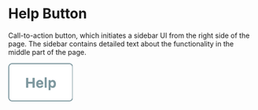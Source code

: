 # Help Button

Call-to-action button, which initiates a sidebar UI from the right side of the page. The sidebar contains detailed text about the functionality in the middle part of the page.

![](<../../../.gitbook/assets/image (2) (1) (1).png>)
